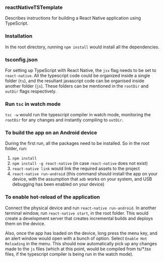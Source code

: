 ### reactNativeTSTemplate
Describes instructions for building a React Native application using TypeScript.

### Installation
In the root directory, running `npm install` would install all the dependencies.

### tsconfig.json
For setting up TypeScript with React Native, the `jsx` flag needs to be set to `react-native`. All the typescript code could be organized inside a single folder (`ts`), and the resultant javascript code can be organised inside another folder (`js`). These folders can be mentioned in the `rootDir` and `outDir` flags respectively.

### Run `tsc` in watch mode
`tsc -w` would run the typescript compiler in watch mode, monitoring the `rootDir` for any changes and instantly compiling to `outDir`.

### To build the app on an Android device
During the first run, all the packages need to be installed. So in the root folder, run:
1. `npm install`
2. `npm install -g react-native` (in case `react-native` does not exist)
3. `react-native link` would link the required assets to the project
4. `react-native run-android` (this command should install the app on your device, with the assumption that `adb` works on your system, and USB debugging has been enabled on your device)

### To enable hot-reload of the application
Connect the physical device and run `react-native run-android`. In another terminal window, run `react-native start`, in the root folder. This would create a development server that creates incremental builds and deploys them on the device.

Also, once the app has loaded on the device, long press the menu key, and an alert window would open with a bunch of option. Select `Enable Hot Reloading` in the menu. This should now automatically pick up any changes made to the `js` files (which at this point, would be compiled from ts/*.tsx files, if the typescript compiler is being run in the watch mode).


